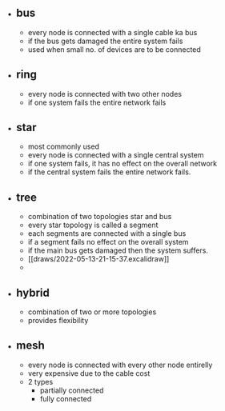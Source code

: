 - ## bus
	- every node is connected with a single cable ka bus
	- if the bus gets damaged the entire system fails
	- used when small no. of devices are to be connected
- ## ring
	- every node is connected with two other nodes
	- if one system fails the entire network fails
- ## star
	- most commonly used
	- every node is connected with a single central system
	- if one system fails, it has no effect on the overall network
	- if the central system fails the entire network fails.
- ## tree
	- combination of two topologies star and bus
	- every star topology is called a segment
	- each segments are connected with a single bus
	- if a segment fails no effect on the overall system
	- if the main bus gets damaged then the system suffers.
	- [[draws/2022-05-13-21-15-37.excalidraw]]
	-
- ## hybrid
	- combination of two or more topologies
	- provides flexibility
- ## mesh
	- every node is connected with every other node entirelly
	- very expensive due to the cable cost
	- 2 types
		- partially connected
		- fully connected